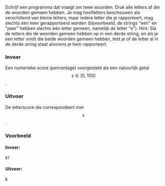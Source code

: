 Schrijf een programma dat vraagt om twee
woorden. Druk alle letters af die de woorden gemeen hebben. Je mag
hoofletters beschouwen als verschillend van kleine letters, maar iedere
letter die je rapporteert, mag slechts één keer gerapporteerd worden
(bijvoorbeeld, de strings "een" en "peer" hebben slechts één letter
gemeen, namelijk de letter "e"). Hint: Sla de letters die de woorden
gemeen hebben op in een derde string, en als je een letter vindt die
beide woorden gemeen hebben, test je of de letter al in de derde string
staat alvorens je hem rapporteert. 

### Invoer

Een numerieke score (percentage) voorgesteld als een natuurlijk getal $$s \in [0, 100]$$.

### Uitvoer

De letterscore die correspondeert met $$s$$.

### Voorbeeld

#### Invoer:

```
87
```

#### Uitvoer:

```
B
```
